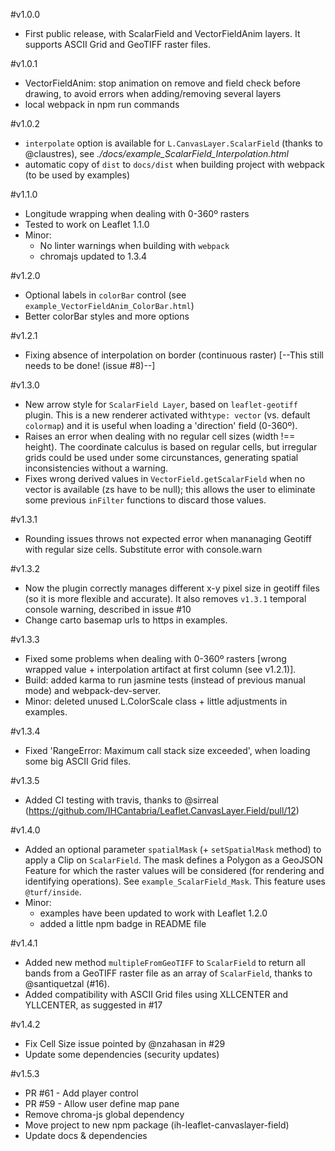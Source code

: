#v1.0.0

* First public release, with ScalarField and VectorFieldAnim layers. It supports ASCII Grid and GeoTIFF raster files.

#v1.0.1

* VectorFieldAnim: stop animation on remove and field check before drawing, to avoid errors when adding/removing several layers
* local webpack in npm run commands

#v1.0.2

* `interpolate` option is available for `L.CanvasLayer.ScalarField` (thanks to @claustres), see _./docs/example_ScalarField_Interpolation.html_
* automatic copy of `dist` to `docs/dist` when building project with webpack (to be used by examples)

#v1.1.0

* Longitude wrapping when dealing with 0-360º rasters
* Tested to work on Leaflet 1.1.0
* Minor:
    * No linter warnings when building with `webpack`
    * chromajs updated to 1.3.4

#v1.2.0

* Optional labels in `colorBar` control (see `example_VectorFieldAnim_ColorBar.html`)
* Better colorBar styles and more options

#v1.2.1

* Fixing absence of interpolation on border (continuous raster)
  [--This still needs to be done! (issue #8)--]

#v1.3.0

* New arrow style for `ScalarField Layer`, based on `leaflet-geotiff` plugin. This is a new renderer activated with`type: vector` (vs. default `colormap`) and it is useful when loading a 'direction' field (0-360º).
* Raises an error when dealing with no regular cell sizes (width !== height). The coordinate calculus is based on regular cells, but irregular grids could be used under some circunstances, generating spatial inconsistencies without a warning.
* Fixes wrong derived values in `VectorField.getScalarField` when no vector is available (zs have to be null); this allows the user to eliminate some previous `inFilter` functions to discard those values.

#v1.3.1

* Rounding issues throws not expected error when mananaging Geotiff with regular size cells. Substitute error with console.warn

#v1.3.2

* Now the plugin correctly manages different x-y pixel size in geotiff files (so it is more flexible and accurate). It also removes `v1.3.1` temporal console warning, described in issue #10
* Change carto basemap urls to https in examples.

#v1.3.3

* Fixed some problems when dealing with 0-360º rasters [wrong wrapped value + interpolation artifact at first column (see v1.2.1)].
* Build: added karma to run jasmine tests (instead of previous manual mode) and webpack-dev-server.
* Minor: deleted unused L.ColorScale class + little adjustments in examples.

#v1.3.4

* Fixed 'RangeError: Maximum call stack size exceeded', when loading some big ASCII Grid files.

#v1.3.5

* Added CI testing with travis, thanks to @sirreal (https://github.com/IHCantabria/Leaflet.CanvasLayer.Field/pull/12)

#v1.4.0

* Added an optional parameter `spatialMask` (+ `setSpatialMask` method) to apply a Clip on `ScalarField`. The mask defines a Polygon as a GeoJSON Feature for which the raster values will be considered (for rendering and identifying operations). See `example_ScalarField_Mask`. This feature uses `@turf/inside`.
* Minor:
    * examples have been updated to work with Leaflet 1.2.0
    * added a little npm badge in README file

#v1.4.1

* Added new method `multipleFromGeoTIFF` to `ScalarField` to return all bands from a GeoTIFF raster file as an array of `ScalarField`, thanks to @santiquetzal (#16).
* Added compatibility with ASCII Grid files using XLLCENTER and YLLCENTER, as suggested in #17

#v1.4.2

* Fix Cell Size issue pointed by @nzahasan in #29
* Update some dependencies (security updates)

#v1.5.3

* PR #61 - Add player control 
* PR #59 - Allow user define map pane
* Remove chroma-js global dependency
* Move project to new npm package (ih-leaflet-canvaslayer-field)
* Update docs & dependencies